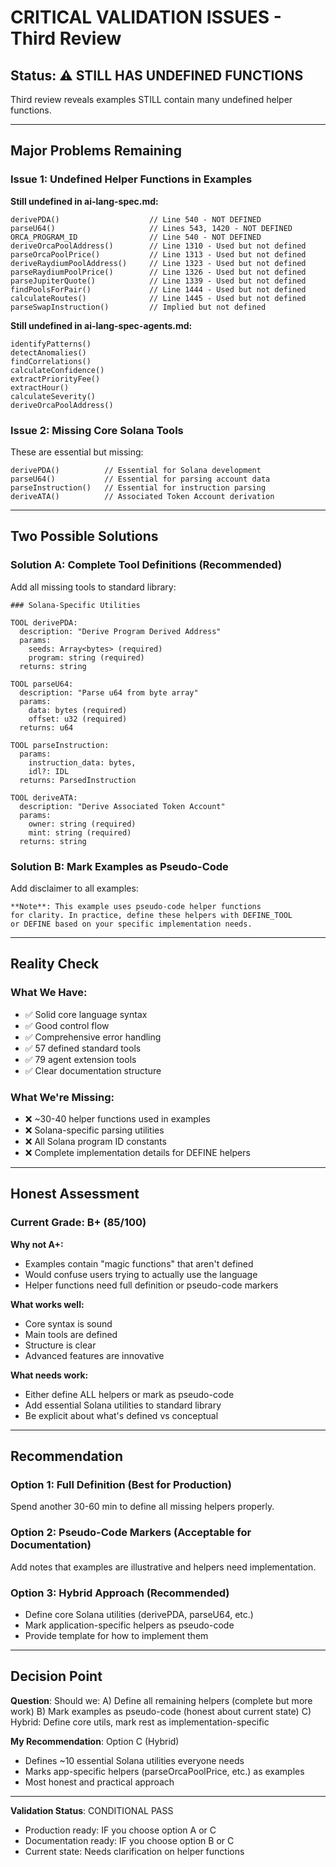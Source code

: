 # CRITICAL VALIDATION ISSUES - Third Review

## Status: ⚠️ STILL HAS UNDEFINED FUNCTIONS

Third review reveals examples STILL contain many undefined helper functions.

---

## Major Problems Remaining

### Issue 1: Undefined Helper Functions in Examples

**Still undefined in ai-lang-spec.md:**
```
derivePDA()                    // Line 540 - NOT DEFINED
parseU64()                     // Lines 543, 1420 - NOT DEFINED
ORCA_PROGRAM_ID                // Line 540 - NOT DEFINED
deriveOrcaPoolAddress()        // Line 1310 - Used but not defined
parseOrcaPoolPrice()           // Line 1313 - Used but not defined
deriveRaydiumPoolAddress()     // Line 1323 - Used but not defined
parseRaydiumPoolPrice()        // Line 1326 - Used but not defined
parseJupiterQuote()            // Line 1339 - Used but not defined
findPoolsForPair()             // Line 1444 - Used but not defined
calculateRoutes()              // Line 1445 - Used but not defined
parseSwapInstruction()         // Implied but not defined
```

**Still undefined in ai-lang-spec-agents.md:**
```
identifyPatterns()
detectAnomalies()
findCorrelations()
calculateConfidence()
extractPriorityFee()
extractHour()
calculateSeverity()
deriveOrcaPoolAddress()
```

### Issue 2: Missing Core Solana Tools

These are essential but missing:
```
derivePDA()          // Essential for Solana development
parseU64()           // Essential for parsing account data
parseInstruction()   // Essential for instruction parsing
deriveATA()          // Associated Token Account derivation
```

---

## Two Possible Solutions

### Solution A: Complete Tool Definitions (Recommended)

Add all missing tools to standard library:

```
### Solana-Specific Utilities

TOOL derivePDA:
  description: "Derive Program Derived Address"
  params:
    seeds: Array<bytes> (required)
    program: string (required)
  returns: string

TOOL parseU64:
  description: "Parse u64 from byte array"
  params:
    data: bytes (required)
    offset: u32 (required)
  returns: u64

TOOL parseInstruction:
  params:
    instruction_data: bytes,
    idl?: IDL
  returns: ParsedInstruction

TOOL deriveATA:
  description: "Derive Associated Token Account"
  params:
    owner: string (required)
    mint: string (required)
  returns: string
```

### Solution B: Mark Examples as Pseudo-Code

Add disclaimer to all examples:

```
**Note**: This example uses pseudo-code helper functions
for clarity. In practice, define these helpers with DEFINE_TOOL
or DEFINE based on your specific implementation needs.
```

---

## Reality Check

### What We Have:
- ✅ Solid core language syntax
- ✅ Good control flow
- ✅ Comprehensive error handling
- ✅ 57 defined standard tools
- ✅ 79 agent extension tools
- ✅ Clear documentation structure

### What We're Missing:
- ❌ ~30-40 helper functions used in examples
- ❌ Solana-specific parsing utilities
- ❌ All Solana program ID constants
- ❌ Complete implementation details for DEFINE helpers

---

## Honest Assessment

### Current Grade: B+ (85/100)

**Why not A+:**
- Examples contain "magic functions" that aren't defined
- Would confuse users trying to actually use the language
- Helper functions need full definition or pseudo-code markers

**What works well:**
- Core syntax is sound
- Main tools are defined
- Structure is clear
- Advanced features are innovative

**What needs work:**
- Either define ALL helpers or mark as pseudo-code
- Add essential Solana utilities to standard library
- Be explicit about what's defined vs conceptual

---

## Recommendation

### Option 1: Full Definition (Best for Production)
Spend another 30-60 min to define all missing helpers properly.

### Option 2: Pseudo-Code Markers (Acceptable for Documentation)
Add notes that examples are illustrative and helpers need implementation.

### Option 3: Hybrid Approach (Recommended)
- Define core Solana utilities (derivePDA, parseU64, etc.)
- Mark application-specific helpers as pseudo-code
- Provide template for how to implement them

---

## Decision Point

**Question**: Should we:
A) Define all remaining helpers (complete but more work)
B) Mark examples as pseudo-code (honest about current state)
C) Hybrid: Define core utils, mark rest as implementation-specific

**My Recommendation**: Option C (Hybrid)
- Defines ~10 essential Solana utilities everyone needs
- Marks app-specific helpers (parseOrcaPoolPrice, etc.) as examples
- Most honest and practical approach

---

**Validation Status**: CONDITIONAL PASS
- Production ready: IF you choose option A or C
- Documentation ready: IF you choose option B or C
- Current state: Needs clarification on helper functions
